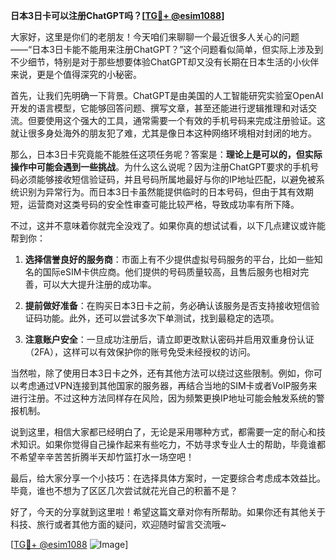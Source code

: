 **日本3日卡可以注册ChatGPT吗？[[TG💪+ @esim1088](https://t.me/s/esim1088)]**

大家好，这里是你们的老朋友！今天咱们来聊聊一个最近很多人关心的问题——“日本3日卡能不能用来注册ChatGPT？”这个问题看似简单，但实际上涉及到不少细节，特别是对于那些想要体验ChatGPT却又没有长期在日本生活的小伙伴来说，更是个值得深究的小秘密。

首先，让我们先明确一下背景。ChatGPT是由美国的人工智能研究实验室OpenAI开发的语言模型，它能够回答问题、撰写文章，甚至还能进行逻辑推理和对话交流。但要使用这个强大的工具，通常需要一个有效的手机号码来完成注册验证。这就让很多身处海外的朋友犯了难，尤其是像日本这种网络环境相对封闭的地方。

那么，日本3日卡究竟能不能胜任这项任务呢？答案是：**理论上是可以的，但实际操作中可能会遇到一些挑战**。为什么这么说呢？因为注册ChatGPT要求的手机号码必须能够接收短信验证码，并且号码所属地最好与你的IP地址匹配，以避免被系统识别为异常行为。而日本3日卡虽然能提供临时的日本号码，但由于其有效期短，运营商对这类号码的安全性审查可能比较严格，导致成功率有所下降。

不过，这并不意味着你就完全没戏了。如果你真的想试试看，以下几点建议或许能帮到你：

1. **选择信誉良好的服务商**：市面上有不少提供虚拟号码服务的平台，比如一些知名的国际eSIM卡供应商。他们提供的号码质量较高，且售后服务也相对完善，可以大大提升注册的成功率。
   
2. **提前做好准备**：在购买日本3日卡之前，务必确认该服务是否支持接收短信验证码功能。此外，还可以尝试多次下单测试，找到最稳定的选项。

3. **注意账户安全**：一旦成功注册后，请立即更改默认密码并启用双重身份认证（2FA），这样可以有效保护你的账号免受未经授权的访问。

当然啦，除了使用日本3日卡之外，还有其他方法可以绕过这些限制。例如，你可以考虑通过VPN连接到其他国家的服务器，再结合当地的SIM卡或者VoIP服务来进行注册。不过这种方法同样存在风险，因为频繁更换IP地址可能会触发系统的警报机制。

说到这里，相信大家都已经明白了，无论是采用哪种方式，都需要一定的耐心和技术知识。如果你觉得自己操作起来有些吃力，不妨寻求专业人士的帮助，毕竟谁都不希望辛辛苦苦折腾半天却竹篮打水一场空吧！

最后，给大家分享一个小技巧：在选择具体方案时，一定要综合考虑成本效益比。毕竟，谁也不想为了区区几次尝试就花光自己的积蓄不是？

好了，今天的分享就到这里啦！希望这篇文章对你有所帮助。如果你还有其他关于科技、旅行或者其他方面的疑问，欢迎随时留言交流哦~ 

[[TG💪+ @esim1088](https://t.me/s/esim1088) ![Image](https://i.postimg.cc/4NQfJmqS/Snipaste-2025-05-13-00-14-12.png)]